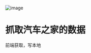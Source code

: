 ![image](https://github.com/szx8888/spider_autohome_data/assets/121471641/1cc0ba8f-41bf-43bc-815b-b3c3e4b17d76)

# 抓取汽车之家的数据

前端获取，写本地
